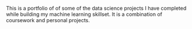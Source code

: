 This is a portfolio of of some of the data science projects I have completed while building my machine learning skillset. It is a combination of coursework and personal projects.
